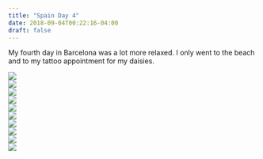 ```yaml
---
title: "Spain Day 4"
date: 2018-09-04T00:22:16-04:00
draft: false
---
```


<link href="/styles/common.css" rel="stylesheet">

<div class="content-shadow-container center-title-container">
    <p>My fourth day in Barcelona was a lot more relaxed. I only went to the beach and to my tattoo appointment for my
    daisies.</p>
</div>

<div class="content-shadow-container">
    <a href="https://imagizer.imageshack.com/v2/640x480q90/923/m4TrWn.jpg" target="_blank">
        <img src="https://imagizer.imageshack.com/v2/640x480q90/923/m4TrWn.jpg"/>
    </a>
</div>

<div class="content-shadow-container">
    <a href="https://imagizer.imageshack.com/v2/640x480q90/922/4T3qw6.jpg" target="_blank">
        <img src="https://imagizer.imageshack.com/v2/640x480q90/922/4T3qw6.jpg"/>
    </a>
</div>

<div class="content-shadow-container">
    <a href="https://imagizer.imageshack.com/v2/640x480q90/921/ApOAKJ.jpg" target="_blank">
        <img src="https://imagizer.imageshack.com/v2/640x480q90/921/ApOAKJ.jpg"/>
    </a>
</div>

<div class="content-shadow-container">
    <a href="https://imagizer.imageshack.com/v2/640x480q90/922/HNWbKJ.jpg" target="_blank">
        <img src="https://imagizer.imageshack.com/v2/640x480q90/922/HNWbKJ.jpg"/>
    </a>
</div>

<div class="content-shadow-container">
    <a href="https://imagizer.imageshack.com/v2/640x480q90/924/sKHPnH.jpg" target="_blank">
        <img src="https://imagizer.imageshack.com/v2/640x480q90/924/sKHPnH.jpg"/>
    </a>
</div>

<div class="content-shadow-container">
    <a href="https://imagizer.imageshack.com/v2/640x480q90/921/8Kjwuy.jpg" target="_blank">
        <img src="https://imagizer.imageshack.com/v2/640x480q90/921/8Kjwuy.jpg"/>
    </a>
</div>

<div class="content-shadow-container">
    <a href="https://imagizer.imageshack.com/v2/640x480q90/922/fn9R39.jpg" target="_blank">
        <img src="https://imagizer.imageshack.com/v2/640x480q90/922/fn9R39.jpg"/>
    </a>
</div>

<div class="content-long-shadow-container">
    <a href="https://imagizer.imageshack.com/v2/640x480q90/921/5hyKg3.jpg" target="_blank">
        <img src="https://imagizer.imageshack.com/v2/640x480q90/921/5hyKg3.jpg"/>
    </a>
</div>

<div class="content-shadow-container">
    <a href="https://imagizer.imageshack.com/v2/640x480q90/922/OeVksS.jpg" target="_blank">
        <img src="https://imagizer.imageshack.com/v2/640x480q90/922/OeVksS.jpg"/>
    </a>
</div>

<div class="content-shadow-container">
    <a href="https://imagizer.imageshack.com/v2/640x480q90/922/d1ysYy.jpg" target="_blank">
        <img src="https://imagizer.imageshack.com/v2/640x480q90/922/d1ysYy.jpg"/>
    </a>
</div>
